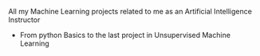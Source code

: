 All my Machine Learning projects related to me as an Artificial Intelligence Instructor 
- From python Basics  to the last project in Unsupervised Machine Learning 
